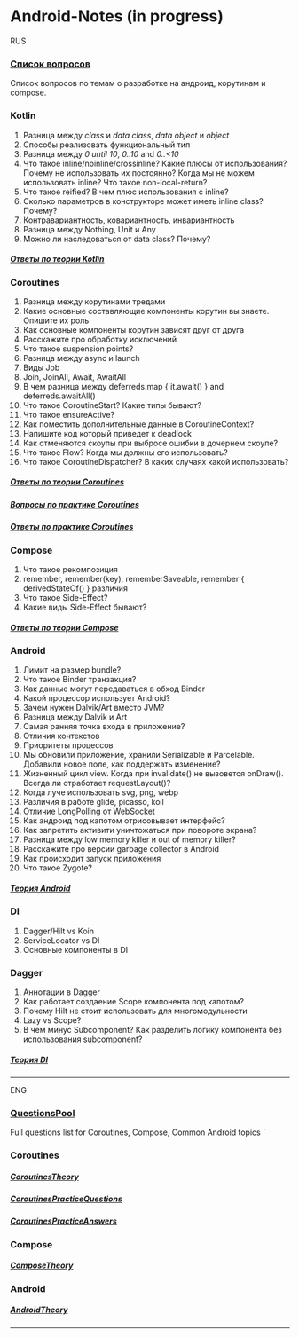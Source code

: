 # Android-Notes (in  progress)

RUS

### [Список вопросов](QuestionsPool_ru.md)
Список вопросов по темам о разработке на андроид, корутинам и compose.

### Kotlin
1) Разница между *class* и *data class*,  *data object* и *object*
2) Способы реализовать функциональный тип
3) Разница между *0 until 10*, *0..10* and *0..<10*
4) Что такое inline/noinline/crossinline? Какие плюсы от использования? Почему не использовать их постоянно? Когда мы не можем использовать inline? Что такое non-local-return?
5) Что такое reified? В чем плюс использования с inline?
6) Сколько параметров в конструкторе может иметь inline class? Почему?
7) Контравариантность, ковариантность, инвариантность
8) Разница между Nothing, Unit и Any
9) Можно ли наследоваться от data class? Почему?
##### [Ответы по теории Kotlin](src/ktl/KotlinTheory_ru.md)


### Coroutines

1) Разница между корутинами тредами
2) Какие основные составляющие компоненты корутин вы знаете. Опишите их роль
3) Как основные компоненты корутин зависят друг от друга
4) Расскажите про обработку исключений
5) Что такое suspension points?
6) Разница между async и launch
7) Виды Job
8) Join, JoinAll, Await, AwaitAll
9) В чем разница между deferreds.map { it.await() } and deferreds.awaitAll()
10) Что такое CoroutineStart? Какие типы бывают?
11) Что такое ensureActive? 
12) Как поместить дополнительные данные в CoroutineContext?
13) Напишите код который приведет к deadlock
14) Как отменяются скоупы при выбросе ошибки в дочернем скоупе? 
15) Что такое Flow? Когда мы должны его использовать?
16) Что такое CoroutineDispatcher? В каких случаях какой использовать?

##### [Ответы по теории Coroutines](src/coroutines/ru/CoroutinesTheory_ru.md)
##### [Вопросы по практике Coroutines](src/coroutines/CoroutinesPracticeQuestions.kt)
##### [Ответы по практике Coroutines](src/coroutines/eng/CoroutinesPracticeAnswers_eng.md)

### Compose
1) Что такое рекомпозиция
2) remember, remember(key), rememberSaveable, remember { derivedStateOf() } различия
3) Что такое Side-Effect?
4) Какие виды Side-Effect бывают?
##### [Ответы по теории Compose](src/compose/eng/ComposeTheory_eng.md)

### Android
1) Лимит на размер bundle?
2) Что такое Binder транзакция?
3) Как данные могут передаваться в обход Binder
4) Какой процессор использует Android?
5) Зачем нужен Dalvik/Art вместо JVM?
6) Разница между Dalvik и Art
7) Самая ранняя точка входа в приложение?
8) Отличия контекстов
9) Приоритеты процессов
10) Мы обновили приложение, хранили Serializable и Parcelable. Добавили новое поле, как поддержать изменение?
11) Жизненный цикл view. Когда при invalidate() не вызовется onDraw(). Всегда ли отработает requestLayout()?
12) Когда луче использовать svg, png, webp
13) Различия в работе glide, picasso, koil
14) Отличие LongPolling от WebSocket
15) Как андроид под капотом отрисовывает интерфейс?
16) Как запретить активити уничтожаться при повороте экрана?
17) Разница между low memory killer и out of memory killer?
18) Расскажите про версии garbage collector в Android
19) Как происходит запуск приложения
20) Что такое Zygote?
##### [Теория Android](src/common_android/eng/CommonAndroid_eng.md)


### DI
1) Dagger/Hilt vs Koin
2) ServiceLocator vs DI 
3) Основные компоненты в DI
### Dagger
1) Аннотации в Dagger
2) Как работает создаение Scope компонента под капотом?
3) Почему Hilt не стоит использовать для многомодульности
4) Lazy vs Scope?
5) В чем минус Subcomponent? Как разделить логику компонента без использования subcomponent?

##### [Теория DI](src/di/ru/DI_ru.md)
***

ENG

### [QuestionsPool](QuestionsPool_eng.md)
Full questions list for Coroutines, Compose, Common Android topics
`

### Coroutines
##### [CoroutinesTheory](src/coroutines/eng/CoroutinesTheory_eng.md)
##### [CoroutinesPracticeQuestions](src/coroutines/CoroutinesPracticeQuestions.kt)
##### [CoroutinesPracticeAnswers](src/coroutines/eng/CoroutinesPracticeAnswers_eng.md)

### Compose
##### [ComposeTheory](src/compose/eng/ComposeTheory_eng.md)

### Android
##### [AndroidTheory](src/common_android/eng/CommonAndroid_eng.md)

****
